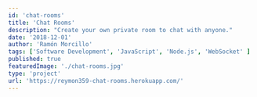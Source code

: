 ```yaml
---
id: 'chat-rooms'
title: 'Chat Rooms'
description: "Create your own private room to chat with anyone."
date: '2018-12-01'
author: 'Ramón Morcillo'
tags: ['Software Development', 'JavaScript', 'Node.js', 'WebSocket' ]
published: true
featuredImage: './chat-rooms.jpg'
type: 'project'
url: 'https://reymon359-chat-rooms.herokuapp.com/'
---
```

